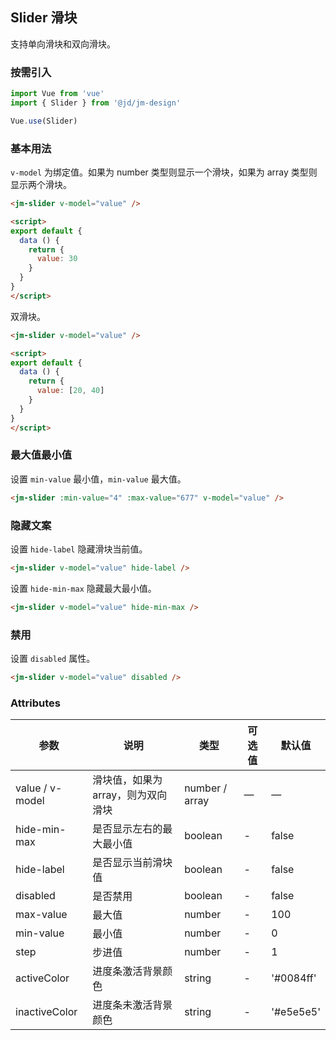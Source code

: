 ## Slider 滑块

支持单向滑块和双向滑块。

### 按需引入

```javascript
import Vue from 'vue'
import { Slider } from '@jd/jm-design'

Vue.use(Slider)
```

### 基本用法

`v-model` 为绑定值。如果为 number 类型则显示一个滑块，如果为 array 类型则显示两个滑块。

```html
<jm-slider v-model="value" />

<script>
export default {
  data () {
    return {
      value: 30
    }
  }
}
</script>
```

双滑块。

```html
<jm-slider v-model="value" />

<script>
export default {
  data () {
    return {
      value: [20, 40]
    }
  }
}
</script>
```

### 最大值最小值

设置 `min-value` 最小值，`min-value` 最大值。

```html
<jm-slider :min-value="4" :max-value="677" v-model="value" />
```

### 隐藏文案

设置 `hide-label` 隐藏滑块当前值。

```html
<jm-slider v-model="value" hide-label />
```

设置 `hide-min-max` 隐藏最大最小值。

```html
<jm-slider v-model="value" hide-min-max />
```

### 禁用

设置 `disabled` 属性。

```html
<jm-slider v-model="value" disabled />
```

### Attributes
| 参数      | 说明                                 | 类型      | 可选值       | 默认值   |
|---------- |------------------------------------ |---------- |------------- |-------- |
| value / v-model      |	滑块值，如果为array，则为双向滑块                |	number / array    |	—           |	—       |
| hide-min-max	    | 是否显示左右的最大最小值                      |	boolean    |	-         |	false |
| hide-label      | 是否显示当前滑块值                  | boolean | - | false |
| disabled   | 是否禁用                  | boolean | - | false |
| max-value      | 最大值        | number | - | 100 |
| min-value       | 最小值  | number | - | 0 |
| step           | 步进值        | number | - | 1 |
| activeColor           | 进度条激活背景颜色        | string | - | '#0084ff' |
| inactiveColor           | 进度条未激活背景颜色        | string | - | '#e5e5e5' |